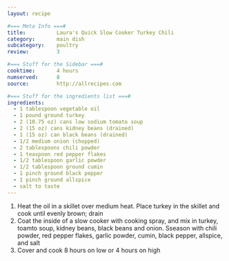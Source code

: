 ```yaml
---
layout: recipe

#=== Meta Info ===#
title: 			Laura's Quick Slow Cooker Turkey Chili
category:		main dish					
subcategory:	poultry
review:			3

#=== Stuff for the Sidebar ===#
cooktime:		4 hours
numserved:		8
source:			http://allrecipes.com

#=== Stuff for the ingredients list ===#
ingredients:
  - 1 tablespoon vegetable oil
  - 1 pound ground turkey
  - 2 (10.75 oz) cans low sodium tomato soup
  - 2 (15 oz) cans kidney beans (drained)
  - 1 (15 oz) can black beans (drained)
  - 1/2 medium onion (chopped)
  - 2 tablespoons chili powder
  - 1 teaspoon red pepper flakes
  - 1/2 tablespoon garlic powder
  - 1/2 tablespoon ground cumin
  - 1 pinch ground black pepper
  - 1 pinch ground allspice
  - salt to taste
---
```


1. Heat the oil in a skillet over medium heat. Place turkey in the skillet and cook until evenly brown; drain
2. Coat the inside of a slow cooker with cooking spray, and mix in turkey, toamto soup, kidney beans, black beans and onion. Sseason with chili powder, red pepper flakes, garlic powder, cumin, black pepper, allspice, and salt
3. Cover and cook 8 hours on low or 4 hours on high
